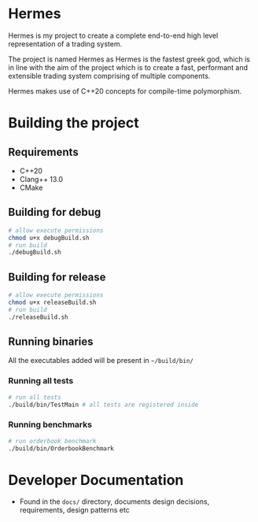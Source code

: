 # Hermes

Hermes is my project to create a complete end-to-end high level representation of a trading system.

The project is named Hermes as Hermes is the fastest greek god, which is in line with the aim of the project which is to create a fast, performant and extensible trading system comprising of multiple components.

Hermes makes use of C++20 concepts for compile-time polymorphism.

# Building the project

## Requirements

- C++20
- Clang++ 13.0
- CMake

## Building for debug

```bash
# allow execute permissions
chmod u+x debugBuild.sh
# run build
./debugBuild.sh
```

## Building for release

```bash
# allow execute permissions
chmod u+x releaseBuild.sh
# run build
./releaseBuild.sh
```

## Running binaries

All the executables added will be present in `~/build/bin/`

### Running all tests

```bash
# run all tests
./build/bin/TestMain # all tests are registered inside
```

### Running benchmarks
```bash
# run orderbook benchmark
./build/bin/OrderbookBenchmark
```

# Developer Documentation

- Found in the `docs/` directory, documents design decisions, requirements, design patterns etc
